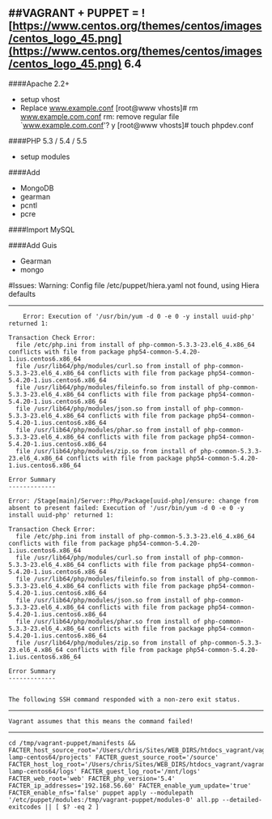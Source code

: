 ##VAGRANT + PUPPET = ![https://www.centos.org/themes/centos/images/centos_logo_45.png](https://www.centos.org/themes/centos/images/centos_logo_45.png) 6.4
---
####Apache 2.2+
- setup vhost
- Replace www.example.conf
	[root@www vhosts]# rm www.example.com.conf
		rm: remove regular file `www.example.com.conf'? y
	[root@www vhosts]# touch phpdev.conf


####PHP 5.3 / 5.4 / 5.5
- setup modules

####Add
- MongoDB
- gearman
- pcntl
- pcre

####Import MySQL

####Add Guis
- Gearman
- mongo

#Issues:
	Warning: Config file /etc/puppet/hiera.yaml not found, using Hiera defaults

---

		Error: Execution of '/usr/bin/yum -d 0 -e 0 -y install uuid-php' returned 1:

	Transaction Check Error:
	  file /etc/php.ini from install of php-common-5.3.3-23.el6_4.x86_64 conflicts with file from package php54-common-5.4.20-1.ius.centos6.x86_64
	  file /usr/lib64/php/modules/curl.so from install of php-common-5.3.3-23.el6_4.x86_64 conflicts with file from package php54-common-5.4.20-1.ius.centos6.x86_64
	  file /usr/lib64/php/modules/fileinfo.so from install of php-common-5.3.3-23.el6_4.x86_64 conflicts with file from package php54-common-5.4.20-1.ius.centos6.x86_64
	  file /usr/lib64/php/modules/json.so from install of php-common-5.3.3-23.el6_4.x86_64 conflicts with file from package php54-common-5.4.20-1.ius.centos6.x86_64
	  file /usr/lib64/php/modules/phar.so from install of php-common-5.3.3-23.el6_4.x86_64 conflicts with file from package php54-common-5.4.20-1.ius.centos6.x86_64
	  file /usr/lib64/php/modules/zip.so from install of php-common-5.3.3-23.el6_4.x86_64 conflicts with file from package php54-common-5.4.20-1.ius.centos6.x86_64

	Error Summary
	-------------

	Error: /Stage[main]/Server::Php/Package[uuid-php]/ensure: change from absent to present failed: Execution of '/usr/bin/yum -d 0 -e 0 -y install uuid-php' returned 1:

	Transaction Check Error:
	  file /etc/php.ini from install of php-common-5.3.3-23.el6_4.x86_64 conflicts with file from package php54-common-5.4.20-1.ius.centos6.x86_64
	  file /usr/lib64/php/modules/curl.so from install of php-common-5.3.3-23.el6_4.x86_64 conflicts with file from package php54-common-5.4.20-1.ius.centos6.x86_64
	  file /usr/lib64/php/modules/fileinfo.so from install of php-common-5.3.3-23.el6_4.x86_64 conflicts with file from package php54-common-5.4.20-1.ius.centos6.x86_64
	  file /usr/lib64/php/modules/json.so from install of php-common-5.3.3-23.el6_4.x86_64 conflicts with file from package php54-common-5.4.20-1.ius.centos6.x86_64
	  file /usr/lib64/php/modules/phar.so from install of php-common-5.3.3-23.el6_4.x86_64 conflicts with file from package php54-common-5.4.20-1.ius.centos6.x86_64
	  file /usr/lib64/php/modules/zip.so from install of php-common-5.3.3-23.el6_4.x86_64 conflicts with file from package php54-common-5.4.20-1.ius.centos6.x86_64

	Error Summary
	-------------


	The following SSH command responded with a non-zero exit status.

---

	Vagrant assumes that this means the command failed!
---

	cd /tmp/vagrant-puppet/manifests && FACTER_host_source_root='/Users/chris/Sites/WEB_DIRS/htdocs_vagrant/vagrant-lamp-centos64/projects' FACTER_guest_source_root='/source' FACTER_host_log_root='/Users/chris/Sites/WEB_DIRS/htdocs_vagrant/vagrant-lamp-centos64/logs' FACTER_guest_log_root='/mnt/logs' FACTER_web_root='web' FACTER_php_version='5.4' FACTER_ip_addresses='192.168.56.60' FACTER_enable_yum_update='true' FACTER_enable_nfs='false' puppet apply --modulepath '/etc/puppet/modules:/tmp/vagrant-puppet/modules-0' all.pp --detailed-exitcodes || [ $? -eq 2 ]

